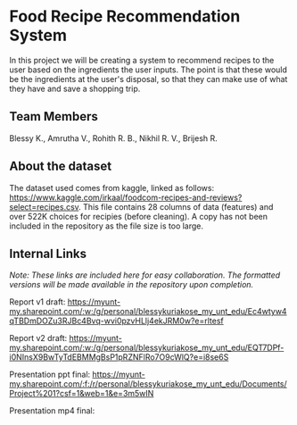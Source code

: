 # Food Recipe Recommendation System
In this project we will be creating a system to recommend recipes to the user based on the ingredients the user inputs. 
The point is that these would be the ingredients at the user's disposal, so that they can make use of what they have and save a shopping trip.

## Team Members
Blessy K., Amrutha V., Rohith R. B., Nikhil R. V., Brijesh R.

## About the dataset
The dataset used comes from kaggle, linked as follows: https://www.kaggle.com/irkaal/foodcom-recipes-and-reviews?select=recipes.csv.
This file contains 28 columns of data (features) and over 522K choices for recipies (before cleaning). 
A copy has not been included in the repository as the file size is too large.

## Internal Links
_Note: These links are included here for easy collaboration. The formatted versions will be made available in the repository upon completion._

Report v1 draft: https://myunt-my.sharepoint.com/:w:/g/personal/blessykuriakose_my_unt_edu/Ec4wtyw4qTBDmDOZu3RJBc4Bvq-wvi0pzvHLlj4ekJRM0w?e=rltesf

Report v2 draft: https://myunt-my.sharepoint.com/:w:/g/personal/blessykuriakose_my_unt_edu/EQT7DPf-i0NInsX9BwTyTdEBMMgBsP1pRZNFlRo7O9cWlQ?e=i8se6S

Presentation ppt final: https://myunt-my.sharepoint.com/:f:/r/personal/blessykuriakose_my_unt_edu/Documents/Project%201?csf=1&web=1&e=3m5wIN

Presentation mp4 final: 
